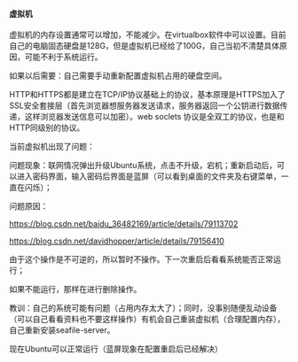 
#### 虚拟机

虚拟机的内存设置通常可以增加，不能减少。在virtualbox软件中可以设置。目前自己的电脑固态硬盘是128G，但是虚拟机已经给了100G，自己当初不清楚具体原因，可能不利于系统运行。

如果以后需要：自己需要手动重新配置虚拟机占用的硬盘空间。


HTTP和HTTPS都是建立在TCP/IP协议基础上的协议，基本原理是HTTPS加入了SSL安全套接层（首先浏览器想服务器发送请求，服务器返回一个公钥进行数据传递，这样浏览器发送信息可以加密）。web soclets 协议是全双工的协议，也是和HTTP同级别的协议。

当前虚拟机出现了问题：

问题现象：联网情况弹出升级Ubuntu系统，点击不升级，宕机；重新启动后，可以进入密码界面，输入密码后界面是蓝屏（可以看到桌面的文件夹及右键菜单，一直在闪烁）；

问题原因：

https://blog.csdn.net/baidu_36482169/article/details/79113702

https://blog.csdn.net/davidhopper/article/details/79156410

由于这个操作是不可逆的，所以暂时不操作。下一次重启后看看系统能否正常运行；

如果不能运行，那样在进行删除操作。

教训：自己的系统可能有问题（占用内存太大了）；同时，没事别随便乱动设备（可以自己看看资料也不要这样操作）有机会自己重装虚拟机（合理配置内存），自己重新安装seafile-server。

现在Ubuntu可以正常运行（蓝屏现象在配置重启后已经解决）


